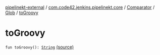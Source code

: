 [pipelinekt-external](../../../index.md) / [com.code42.jenkins.pipelinekt.core](../../index.md) / [Comparator](../index.md) / [Glob](index.md) / [toGroovy](./to-groovy.md)

# toGroovy

`fun toGroovy(): `[`String`](https://kotlinlang.org/api/latest/jvm/stdlib/kotlin/-string/index.html) [(source)](https://github.com/code42/pipelinekt/tree/master/core/src/main/kotlin/com/code42/jenkins/pipelinekt/core/Comparator.kt#L12)